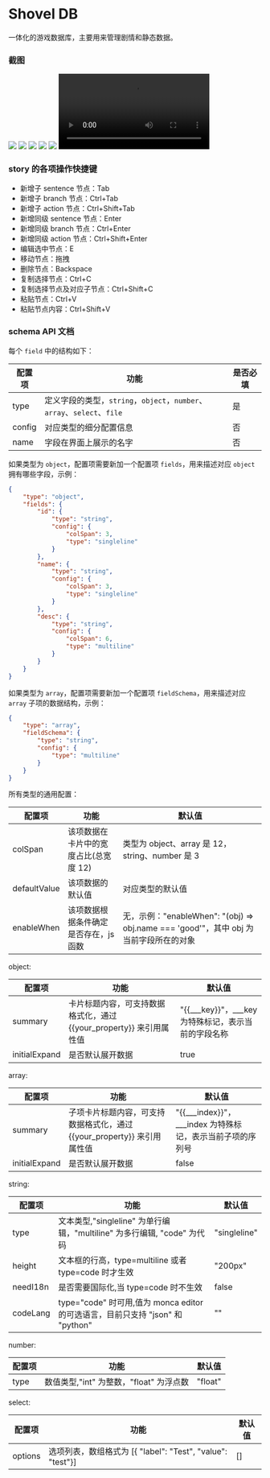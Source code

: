 # Shovel DB

一体化的游戏数据库，主要用来管理剧情和静态数据。

### 截图

![](./screenshots/shove-db-1.png)
![](./screenshots/shove-db-2.png)
![](./screenshots/shove-db-3.png)
![](./screenshots/shove-db-4.png)
![](./screenshots/shove-db-5.png)
<video src="./screenshots/shove-db-video.mp4" />

### story 的各项操作快捷键

- 新增子 sentence 节点：Tab
- 新增子 branch 节点：Ctrl+Tab
- 新增子 action 节点：Ctrl+Shift+Tab
- 新增同级 sentence 节点：Enter
- 新增同级 branch 节点：Ctrl+Enter
- 新增同级 action 节点：Ctrl+Shift+Enter
- 编辑选中节点：E
- 移动节点：拖拽
- 删除节点：Backspace
- 复制选择节点：Ctrl+C
- 复制选择节点及对应子节点：Ctrl+Shift+C
- 粘贴节点：Ctrl+V
- 粘贴节点内容：Ctrl+Shift+V

### schema API 文档

每个 `field` 中的结构如下：

| 配置项 | 功能                                                         | 是否必填 |
| ------ | ------------------------------------------------------------ | -------- |
| type   | 定义字段的类型，`string`，`object`，`number`、`array`、`select`、`file` | 是       |
| config | 对应类型的细分配置信息                                       | 否       |
| name   | 字段在界面上展示的名字                                       | 否       |



如果类型为 `object`，配置项需要新加一个配置项 `fields`，用来描述对应 `object` 拥有哪些字段，示例：

```json
{
    "type": "object",
    "fields": {
        "id": {
            "type": "string",
            "config": {
                "colSpan": 3,
                "type": "singleline"
            }
        },
        "name": {
            "type": "string",
            "config": {
                "colSpan": 3,
                "type": "singleline"
            }
        },
        "desc": {
            "type": "string",
            "config": {
                "colSpan": 6,
                "type": "multiline"
            }
        }
    }
}
```

如果类型为 `array`，配置项需要新加一个配置项 `fieldSchema`，用来描述对应 `array` 子项的数据结构，示例：

```json
{
    "type": "array",
    "fieldSchema": {
        "type": "string",
        "config": {
            "type": "multiline"
        }
    }
}
```

所有类型的通用配置：

| 配置项       | 功能                                  | 默认值                                                       |
| ------------ | ------------------------------------- | ------------------------------------------------------------ |
| colSpan      | 该项数据在卡片中的宽度占比(总宽度 12) | 类型为 object、array 是 12，string、number 是 3              |
| defaultValue | 该项数据的默认值                      | 对应类型的默认值                                             |
| enableWhen   | 该项数据根据条件确定是否存在，js 函数 | 无，示例："enableWhen": "(obj) => obj.name === 'good'"，其中 obj 为当前字段所在的对象 |



object:

| 配置项        | 功能                                                         | 默认值                                                 |
| ------------- | ------------------------------------------------------------ | ------------------------------------------------------ |
| summary       | 卡片标题内容，可支持数据格式化，通过 {{your_property}} 来引用属性值 | "{{___key}}"，\_\_\_key 为特殊标记，表示当前的字段名称 |
| initialExpand | 是否默认展开数据                                             | true                                                   |



array:

| 配置项        | 功能                                                         | 默认值                                                       |
| ------------- | ------------------------------------------------------------ | ------------------------------------------------------------ |
| summary       | 子项卡片标题内容，可支持数据格式化，通过 {{your_property}} 来引用属性值 | "{{___index}}"，\_\_\_index 为特殊标记，表示当前子项的序列号 |
| initialExpand | 是否默认展开数据                                             | false                                                        |



string:

| 配置项                  | 功能                                                     | 默认值                                                       |
| ----------------------- | -------------------------------------------------------- | ------------------------------------------------------------ |
| type                    | 文本类型,"singleline" 为单行编辑，"multiline" 为多行编辑, "code" 为代码 | "singleline"                                                 |
| height                  | 文本框的行高，type=multiline 或者 type=code 时才生效       | "200px"                                                      |
| needI18n                | 是否需要国际化,当 type=code 时不生效                                           | false                                                        |
| codeLang                | type="code" 时可用,值为 monca editor 的可选语言，目前只支持 "json" 和 "python" | ""                                                        |



number:

| 配置项                  | 功能                                           | 默认值                                                       |
| ----------------------- | ---------------------------------------------- | ------------------------------------------------------------ |
| type                    | 数值类型,"int" 为整数，"float" 为浮点数        | "float"                                                      |



select:

| 配置项  | 功能                                                      | 默认值 |
| ------- | --------------------------------------------------------- | ------ |
| options | 选项列表，数组格式为 [{ "label": "Test", "value": "test"}] | []     |
